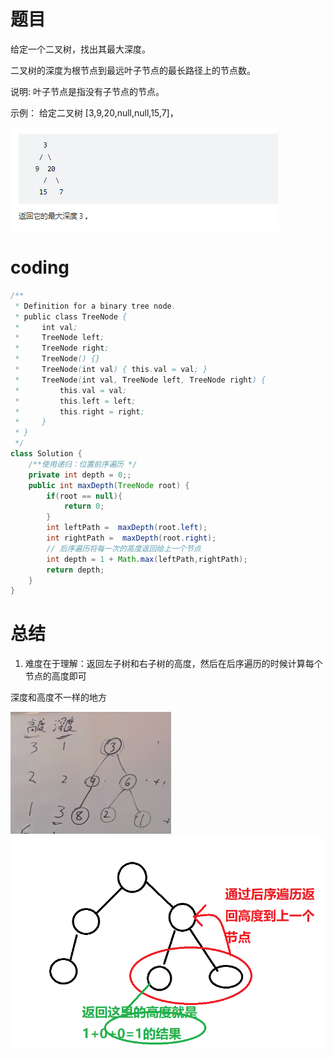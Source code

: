 # 题目
给定一个二叉树，找出其最大深度。

二叉树的深度为根节点到最远叶子节点的最长路径上的节点数。

说明: 叶子节点是指没有子节点的节点。

示例：
给定二叉树 [3,9,20,null,null,15,7]，

![](../img/2023-02-01-19-57-00.png)


# coding
```java
/**
 * Definition for a binary tree node.
 * public class TreeNode {
 *     int val;
 *     TreeNode left;
 *     TreeNode right;
 *     TreeNode() {}
 *     TreeNode(int val) { this.val = val; }
 *     TreeNode(int val, TreeNode left, TreeNode right) {
 *         this.val = val;
 *         this.left = left;
 *         this.right = right;
 *     }
 * }
 */
class Solution {
    /**使用递归：位置前序遍历 */
    private int depth = 0;;
    public int maxDepth(TreeNode root) {
        if(root == null){
            return 0;
        }
        int leftPath =  maxDepth(root.left);
        int rightPath =  maxDepth(root.right);
        // 后序遍历将每一次的高度返回给上一个节点
        int depth = 1 + Math.max(leftPath,rightPath);
        return depth;
    }
}
```

# 总结
1. 难度在于理解：返回左子树和右子树的高度，然后在后序遍历的时候计算每个节点的高度即可

深度和高度不一样的地方

![](../img/2023-02-01-19-58-57.png)
![](../img/2023-02-01-19-56-18.png)